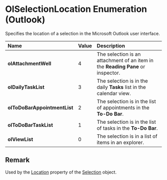 
# OlSelectionLocation Enumeration (Outlook)

Specifies the location of a selection in the Microsoft Outlook user interface.



|**Name**|**Value**|**Description**|
|:-----|:-----|:-----|
| **olAttachmentWell**|4|The selection is an attachment of an item in the  **Reading Pane** or inspector.|
| **olDailyTaskList**|3|The selection is in the daily  **Tasks** list in the calendar view.|
| **olToDoBarAppointmentList**|2|The selection is in the list of appointments in the  **To-Do Bar**.|
| **olToDoBarTaskList**|1|The selection is in the list of tasks in the  **To-Do Bar**.|
| **olViewList**|0|The selection is in a list of items in an explorer.|

## Remark

Used by the  [Location](8a2db72a-8db0-840e-349e-5d9d22f3affb.md) property of the [Selection](0b06a3ce-0445-db8f-e6e8-bb7bd469c50f.md) object.

